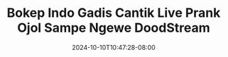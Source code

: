 --- 
title: "Bokep Indo Gadis Cantik Live Prank Ojol Sampe Ngewe  DoodStream"
description: "streaming   Bokep Indo Gadis Cantik Live Prank Ojol Sampe Ngewe  DoodStream doodstream   terbaru"
date: 2024-10-10T10:47:28-08:00
file_code: "53gpcq7cjzns"
draft: false
cover: "6e5t5fk8vp08rl5c.jpg"
tags: ["Bokep", "Indo", "Gadis", "Cantik", "Live", "Prank", "Ojol", "Sampe", "Ngewe", "DoodStream", "bokep-indo", "bokep-viral", "bokep-ig"]
length: 1053
fld_id: "1483065"
foldername: "A prank"
categories: ["A prank"]
views: 0
---